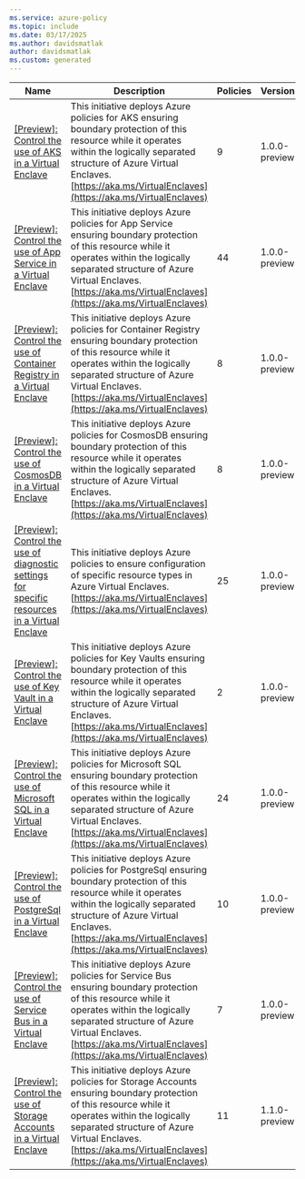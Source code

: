 ```yaml
---
ms.service: azure-policy
ms.topic: include
ms.date: 03/17/2025
ms.author: davidsmatlak
author: davidsmatlak
ms.custom: generated
---
```


|Name |Description |Policies |Version |
|---|---|---|---|
|[\[Preview\]: Control the use of AKS in a Virtual Enclave](https://github.com/Azure/azure-policy/blob/master/built-in-policies/policySetDefinitions/VirtualEnclaves/AKSInitiative.json) |This initiative deploys Azure policies for AKS ensuring boundary protection of this resource while it operates within the logically separated structure of Azure Virtual Enclaves. [https://aka.ms/VirtualEnclaves](https://aka.ms/VirtualEnclaves) |9 |1.0.0-preview |
|[\[Preview\]: Control the use of App Service in a Virtual Enclave](https://github.com/Azure/azure-policy/blob/master/built-in-policies/policySetDefinitions/VirtualEnclaves/AppServiceInitiative.json) |This initiative deploys Azure policies for App Service ensuring boundary protection of this resource while it operates within the logically separated structure of Azure Virtual Enclaves. [https://aka.ms/VirtualEnclaves](https://aka.ms/VirtualEnclaves) |44 |1.0.0-preview |
|[\[Preview\]: Control the use of Container Registry in a Virtual Enclave](https://github.com/Azure/azure-policy/blob/master/built-in-policies/policySetDefinitions/VirtualEnclaves/ContainerRegistryInitiative.json) |This initiative deploys Azure policies for Container Registry ensuring boundary protection of this resource while it operates within the logically separated structure of Azure Virtual Enclaves. [https://aka.ms/VirtualEnclaves](https://aka.ms/VirtualEnclaves) |8 |1.0.0-preview |
|[\[Preview\]: Control the use of CosmosDB in a Virtual Enclave](https://github.com/Azure/azure-policy/blob/master/built-in-policies/policySetDefinitions/VirtualEnclaves/CosmosDBInitiative.json) |This initiative deploys Azure policies for CosmosDB ensuring boundary protection of this resource while it operates within the logically separated structure of Azure Virtual Enclaves. [https://aka.ms/VirtualEnclaves](https://aka.ms/VirtualEnclaves) |8 |1.0.0-preview |
|[\[Preview\]: Control the use of diagnostic settings for specific resources in a Virtual Enclave](https://github.com/Azure/azure-policy/blob/master/built-in-policies/policySetDefinitions/VirtualEnclaves/MonitoringInitiative.json) |This initiative deploys Azure policies to ensure configuration of specific resource types in Azure Virtual Enclaves. [https://aka.ms/VirtualEnclaves](https://aka.ms/VirtualEnclaves) |25 |1.0.0-preview |
|[\[Preview\]: Control the use of Key Vault in a Virtual Enclave](https://github.com/Azure/azure-policy/blob/master/built-in-policies/policySetDefinitions/VirtualEnclaves/KeyVaultInitiative.json) |This initiative deploys Azure policies for Key Vaults ensuring boundary protection of this resource while it operates within the logically separated structure of Azure Virtual Enclaves. [https://aka.ms/VirtualEnclaves](https://aka.ms/VirtualEnclaves) |2 |1.0.0-preview |
|[\[Preview\]: Control the use of Microsoft SQL in a Virtual Enclave](https://github.com/Azure/azure-policy/blob/master/built-in-policies/policySetDefinitions/VirtualEnclaves/MSSqlInitiative.json) |This initiative deploys Azure policies for Microsoft SQL ensuring boundary protection of this resource while it operates within the logically separated structure of Azure Virtual Enclaves. [https://aka.ms/VirtualEnclaves](https://aka.ms/VirtualEnclaves) |24 |1.0.0-preview |
|[\[Preview\]: Control the use of PostgreSql in a Virtual Enclave](https://github.com/Azure/azure-policy/blob/master/built-in-policies/policySetDefinitions/VirtualEnclaves/PostgreSqlInitiative.json) |This initiative deploys Azure policies for PostgreSql ensuring boundary protection of this resource while it operates within the logically separated structure of Azure Virtual Enclaves. [https://aka.ms/VirtualEnclaves](https://aka.ms/VirtualEnclaves) |10 |1.0.0-preview |
|[\[Preview\]: Control the use of Service Bus in a Virtual Enclave](https://github.com/Azure/azure-policy/blob/master/built-in-policies/policySetDefinitions/VirtualEnclaves/ServiceBusInitiative.json) |This initiative deploys Azure policies for Service Bus ensuring boundary protection of this resource while it operates within the logically separated structure of Azure Virtual Enclaves. [https://aka.ms/VirtualEnclaves](https://aka.ms/VirtualEnclaves) |7 |1.0.0-preview |
|[\[Preview\]: Control the use of Storage Accounts in a Virtual Enclave](https://github.com/Azure/azure-policy/blob/master/built-in-policies/policySetDefinitions/VirtualEnclaves/StorageAccountInitiative.json) |This initiative deploys Azure policies for Storage Accounts ensuring boundary protection of this resource while it operates within the logically separated structure of Azure Virtual Enclaves. [https://aka.ms/VirtualEnclaves](https://aka.ms/VirtualEnclaves) |11 |1.1.0-preview |
